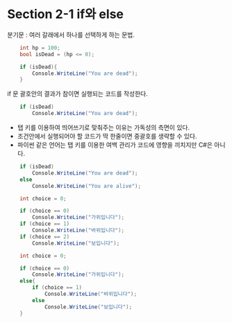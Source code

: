 # Section 2-1 if와 else

분기문 : 여러 갈래에서 하나를 선택하게 하는 문법.

```C#
    int hp = 100;
    bool isDead = (hp <= 0);

    if (isDead){
        Console.WriteLine("You are dead");
    }
```


if 문 괄호안의 결과가 참이면 실행되는 코드를 작성한다.

```C#
    if (isDead)
        Console.WriteLine("You are dead");
```
- 탭 키를 이용하여 띄어쓰기로 맞춰주는 이유는 가독성의 측면이 있다. 
- 조건안에서 실행되어야 할 코드가 딱 한줄이면 중괄호를 생략할 수 있다.
- 파이썬 같은 언어는 탭 키를 이용한 여백 관리가 코드에 영향을 끼치지만 C#은 아니다.


```C#
    if (isDead)
        Console.WriteLine("You are dead");
    else
        Console.WriteLine("You are alive");
```


```C#
    int choice = 0;

    if (choice == 0)
        Console.WriteLine("가위입니다");
    if (choice == 1)
        Console.WriteLine("바위입니다");
    if (choice == 2)
        Console.WriteLine("보입니다");
```


```C#
    int choice = 0;

    if (choice == 0)
        Console.WriteLine("가위입니다");
    else{
        if (choice == 1)
            Console.WriteLine("바위입니다");
        else
            Console.WriteLine("보입니다");
    }
```